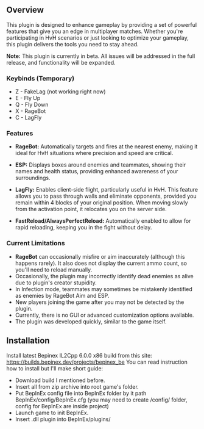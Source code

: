 ## Overview

This plugin is designed to enhance gameplay by providing a set of powerful features that give you an edge in multiplayer matches. Whether you're participating in HvH scenarios or just looking to optimize your gameplay, this plugin delivers the tools you need to stay ahead.

**Note:** This plugin is currently in beta. All issues will be addressed in the full release, and functionality will be expanded.

### Keybinds (Temporary)

- Z - FakeLag (not working right now)
- E - Fly Up
- Q - Fly Down
- X - RageBot
- C - LagFly

### Features

- **RageBot:** Automatically targets and fires at the nearest enemy, making it ideal for HvH situations where precision and speed are critical.

- **ESP:** Displays boxes around enemies and teammates, showing their names and health status, providing enhanced awareness of your surroundings.

- **LagFly:** Enables client-side flight, particularly useful in HvH. This feature allows you to pass through walls and eliminate opponents, provided you remain within 4 blocks of your original position. When moving slowly from the activation point, it relocates you on the server side.

- **FastReload/AlwaysPerfectReload:** Automatically enabled to allow for rapid reloading, keeping you in the fight without delay.

### Current Limitations

- **RageBot** can occasionally misfire or aim inaccurately (although this happens rarely). It also does not display the current ammo count, so you'll need to reload manually.
- Occasionally, the plugin may incorrectly identify dead enemies as alive due to plugin's creator stupidity.
- In Infection mode, teammates may sometimes be mistakenly identified as enemies by RageBot Aim and ESP.
- New players joining the game after you may not be detected by the plugin.
- Currently, there is no GUI or advanced customization options available.
- The plugin was developed quickly, similar to the game itself.

## Installation

Install latest Bepinex IL2Cpp 6.0.0 x86 build from this site: https://builds.bepinex.dev/projects/bepinex_be
You can read instruction how to install but I'll make short guide:

- Download build I mentioned before.
- Insert all from zip archive into root game's folder.
- Put BepInEx config file into BepInEx folder by it path BepInEx/config/BepInEx.cfg (you may need to create /config/ folder, config for BepInEx are inside project)
- Launch game to init BepInEx.
- Insert .dll plugin into BepInEx/plugins/
